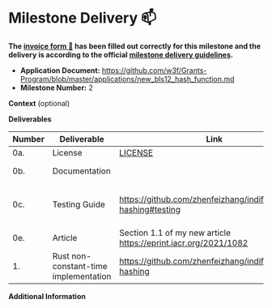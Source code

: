 # Milestone Delivery :mailbox:

**The [invoice form :pencil:](https://docs.google.com/forms/d/e/1FAIpQLSfmNYaoCgrxyhzgoKQ0ynQvnNRoTmgApz9NrMp-hd8mhIiO0A/viewform) has been filled out correctly for this milestone and the delivery is according to the official [milestone delivery guidelines](https://github.com/w3f/Grants-Program/blob/master/docs/milestone-deliverables-guidelines.md).**

- **Application Document:** https://github.com/w3f/Grants-Program/blob/master/applications/new_bls12_hash_function.md
- **Milestone Number:** 2

**Context** (optional)

**Deliverables**

| Number | Deliverable                           | Link                                                                                    | Notes                                                                       |
| ------ | ------------------------------------- | --------------------------------------------------------------------------------------- | --------------------------------------------------------------------------- |
| 0a.    | License                               | [LICENSE](https://github.com/zhenfeizhang/indifferentiable-hashing/blob/master/LICENSE) | MIT                                                                         |
| 0b.    | Documentation                         |                                                                                         | Inline documentation                                                        |
| 0c.    | Testing Guide                         | https://github.com/zhenfeizhang/indifferentiable-hashing#testing                        | You may need [SageMath](https://www.sagemath.org/) to validate test vectors |
| 0e.    | Article                               | Section 1.1 of my new article https://eprint.iacr.org/2021/1082                         | ...                                                                         |
| 1.     | Rust non-constant-time implementation | https://github.com/zhenfeizhang/indifferentiable-hashing                                | ...                                                                         |

**Additional Information**

